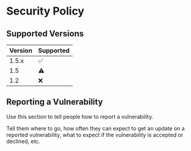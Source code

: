 # Security Policy

## Supported Versions


| Version | Supported          |
| ------- | ------------------ |
| 1.5.x   | :white_check_mark: |
| 1.5     | ⚠️                 |
| 1.2     | :x:                |

## Reporting a Vulnerability

Use this section to tell people how to report a vulnerability.

Tell them where to go, how often they can expect to get an update on a
reported vulnerability, what to expect if the vulnerability is accepted or
declined, etc.
